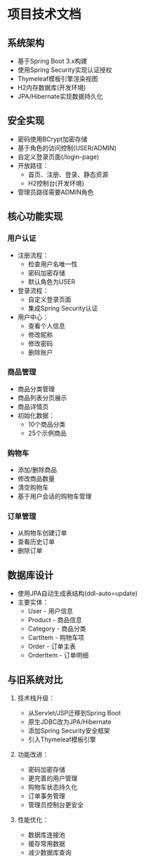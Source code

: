 # 项目技术文档

## 系统架构

- 基于Spring Boot 3.x构建
- 使用Spring Security实现认证授权
- Thymeleaf模板引擎渲染视图
- H2内存数据库(开发环境)
- JPA/Hibernate实现数据持久化

## 安全实现

- 密码使用BCrypt加密存储
- 基于角色的访问控制(USER/ADMIN)
- 自定义登录页面(/login-page)
- 开放路径：
  - 首页、注册、登录、静态资源
  - H2控制台(开发环境)
- 管理员路径需要ADMIN角色

## 核心功能实现

### 用户认证

- 注册流程：
  - 检查用户名唯一性
  - 密码加密存储
  - 默认角色为USER
- 登录流程：
  - 自定义登录页面
  - 集成Spring Security认证
- 用户中心：
  - 查看个人信息
  - 修改昵称
  - 修改密码
  - 删除账户

### 商品管理

- 商品分类管理
- 商品列表分页展示
- 商品详情页
- 初始化数据：
  - 10个商品分类
  - 25个示例商品

### 购物车

- 添加/删除商品
- 修改商品数量
- 清空购物车
- 基于用户会话的购物车管理

### 订单管理

- 从购物车创建订单
- 查看历史订单
- 删除订单

## 数据库设计

- 使用JPA自动生成表结构(ddl-auto=update)
- 主要实体：
  - User - 用户信息
  - Product - 商品信息  
  - Category - 商品分类
  - CartItem - 购物车项
  - Order - 订单主表
  - OrderItem - 订单明细

## 与旧系统对比

1. 技术栈升级：
   - 从Servlet/JSP迁移到Spring Boot
   - 原生JDBC改为JPA/Hibernate
   - 添加Spring Security安全框架
   - 引入Thymeleaf模板引擎

2. 功能改进：
   - 密码加密存储
   - 更完善的用户管理
   - 购物车状态持久化
   - 订单事务管理
   - 管理员控制台更安全

3. 性能优化：
   - 数据库连接池
   - 缓存常用数据
   - 减少数据库查询
